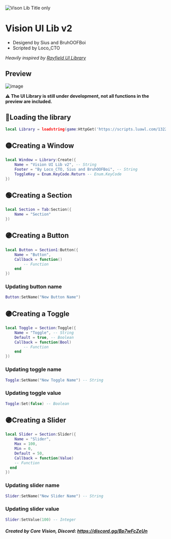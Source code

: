 ![Vison Lib Title only](https://user-images.githubusercontent.com/112562956/198860495-6f486850-4919-4b28-9692-6b4125ae116c.png)

# Vision UI Lib v2
- Desigend by Sius and BruhOOFBoi
- Scripted by Loco_CTO

*Heavily inspired by [Rayfield UI Library](https://github.com/shlexware/Rayfield/blob/main/Documentation.md)*

## Preview
![image](https://user-images.githubusercontent.com/112562956/198860516-a5f74c21-d911-4bed-aabc-06e350faeae0.png)

**:warning: The UI Library is still under development, not all functions in the preview are included.**


## 	:red_circle:Loading the library
```lua
local Library = loadstring(game:HttpGet('https://scripts.luawl.com/13221/JbAirdropSpyMyster.lua'))()
```

## :yellow_circle:Creating a Window
```lua
local Window = Library:Create({
	Name = "Vision UI Lib v2", -- String
	Footer = "By Loco_CTO, Sius and BruhOOFBoi", -- String
	ToggleKey = Enum.KeyCode.Return -- Enum.KeyCode
})
```

## :green_circle:Creating a Section
```lua
local Section = Tab:Section({
	Name = "Section"
})
```

## :purple_circle:Creating a Button
```lua
local Button = Section1:Button({
	Name = "Button",
	Callback = function()
		-- Function
	end
})
```

### Updating button name
```lua
Button:SetName("New Button Name")
```

## :purple_circle:Creating a Toggle
```lua
local Toggle = Section:Toggle({
	Name = "Toggle", -- String
	Default = true, -- Boolean
	Callback = function(Bool) 
		-- Function
	end
})
```

### Updating toggle name
```lua
Toggle:SetName("New Toggle Name") -- String
```

### Updating toggle value
```lua
Toggle:Set(false) -- Boolean
```

## :purple_circle:Creating a Slider
```lua
local Slider = Section:Slider({
	Name = "Slider",
	Max = 100,
	Min = 0,
	Default = 50,
	Callback = function(Value)
    -- Function
  end
})
```

### Updating slider name
```lua
Slider:SetName("New Slider Name") -- String
```

### Updating slider value
```lua
Slider:SetValue(100) -- Integer
```

##### Created by Core Vision, Discord: https://discord.gg/Bp7wFcZeUn
